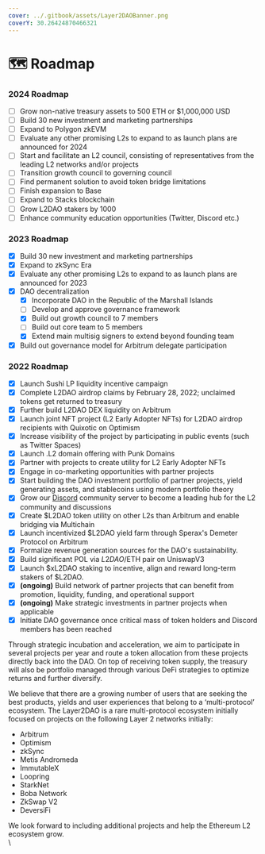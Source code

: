 ```yaml
---
cover: ../.gitbook/assets/Layer2DAOBanner.png
coverY: 30.26424870466321
---
```


# 🗺 Roadmap

### 2024 Roadmap

* [ ] Grow non-native treasury assets to 500 ETH or $1,000,000 USD&#x20;
* [ ] Build 30 new investment and marketing partnerships&#x20;
* [ ] Expand to Polygon zkEVM&#x20;
* [ ] Evaluate any other promising L2s to expand to as launch plans are announced for 2024&#x20;
* [ ] Start and facilitate an L2 council, consisting of representatives from the leading L2 networks and/or projects&#x20;
* [ ] Transition growth council to governing council&#x20;
* [ ] Find permanent solution to avoid token bridge limitations&#x20;
* [ ] Finish expansion to Base&#x20;
* [ ] Expand to Stacks blockchain&#x20;
* [ ] Grow L2DAO stakers by 1000&#x20;
* [ ] Enhance community education opportunities (Twitter, Discord etc.)

### 2023 Roadmap

* [x] Build 30 new investment and marketing partnerships
* [x] Expand to zkSync Era&#x20;
* [x] Evaluate any other promising L2s to expand to as launch plans are announced for 2023
* [x] DAO decentralization
  * [x] Incorporate DAO in the Republic of the Marshall Islands&#x20;
  * [ ] Develop and approve governance framework&#x20;
  * [x] Build out growth council to 7 members&#x20;
  * [ ] Build out core team to 5 members&#x20;
  * [x] Extend main multisig signers to extend beyond founding team&#x20;
* [x] Build out governance model for Arbitrum delegate participation

### 2022 Roadmap

* [x] Launch Sushi LP liquidity incentive campaign
* [x] Complete L2DAO airdrop claims by February 28, 2022; unclaimed tokens get returned to treasury
* [x] Further build L2DAO DEX liquidity on Arbitrum
* [x] Launch joint NFT project (L2 Early Adopter NFTs) for L2DAO airdrop recipients with Quixotic on Optimism
* [x] Increase visibility of the project by participating in public events (such as Twitter Spaces)
* [x] Launch .L2 domain offering with Punk Domains
* [x] Partner with projects to create utility for L2 Early Adopter NFTs
* [x] Engage in co-marketing opportunities with partner projects
* [x] Start building the DAO investment portfolio of partner projects, yield generating assets, and stablecoins using modern portfolio theory
* [x] Grow our [Discord](https://discord.gg/layer2dao) community server to become a leading hub for the L2 community and discussions
* [x] Create $L2DAO token utility on other L2s than Arbitrum and enable bridging via Multichain
* [x] Launch incentivized $L2DAO yield farm through Sperax's Demeter Protocol on Arbitrum
* [x] Formalize revenue generation sources for the DAO's sustainability.
* [x] Build significant POL via $L2DAO/$ETH pair on UniswapV3
* [x] Launch $xL2DAO staking to incentive, align and reward long-term stakers of $L2DAO.
* [x] **(ongoing)** Build network of partner projects that can benefit from promotion, liquidity, funding, and operational support
* [x] **(ongoing)** Make strategic investments in partner projects when applicable
* [x] Initiate DAO governance once critical mass of token holders and Discord members has been reached

Through strategic incubation and acceleration, we aim to participate in several projects per year and route a token allocation from these projects directly back into the DAO. On top of receiving token supply, the treasury will also be portfolio managed through various DeFi strategies to optimize returns and further diversify.

We believe that there are a growing number of users that are seeking the best products, yields and user experiences that belong to a ‘multi-protocol’ ecosystem. The Layer2DAO is a rare multi-protocol ecosystem initially focused on projects on the following Layer 2 networks initially:

* Arbitrum&#x20;
* Optimism&#x20;
* zkSync&#x20;
* Metis Andromeda&#x20;
* ImmutableX&#x20;
* Loopring&#x20;
* StarkNet
* Boba Network&#x20;
* ZkSwap V2&#x20;
* DeversiFi&#x20;

We look forward to including additional projects and help the Ethereum L2 ecosystem grow.\
\
